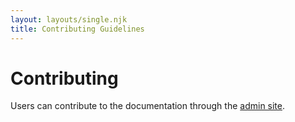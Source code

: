 ```yaml
---
layout: layouts/single.njk
title: Contributing Guidelines
---
```


# Contributing

Users can contribute to the documentation through the [admin site](/admin).